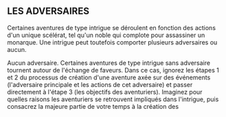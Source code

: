 ## LES ADVERSAIRES


Certaines aventures de type intrigue se déroulent en
fonction des actions d'un unique scélérat, tel qu'un noble qui
complote pour assassiner un monarque. Une intrigue peut
toutefois comporter plusieurs adversaires ou aucun.

Aucun adversaire. Certaines aventures de type intrigue
sans adversaire tournent autour de l'échange de faveurs. Dans
ce cas, ignorez les étapes 1 et 2 du processus de création d'une
aventure axée sur des événements (l'adversaire principale et
les actions de cet adversaire) et passer directement à l'étape 3
(les objectifs des aventuriers). Imaginez pour quelles raisons
les aventuriers se retrouvent impliqués dans l'intrigue, puis
consacrez la majeure partie de votre temps à la création des